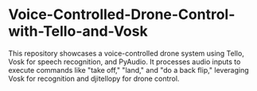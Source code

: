 # Voice-Controlled-Drone-Control-with-Tello-and-Vosk
This repository showcases a voice-controlled drone system using Tello, Vosk for speech recognition, and PyAudio. It processes audio inputs to execute commands like "take off," "land," and "do a back flip," leveraging Vosk for recognition and djitellopy for drone control.
